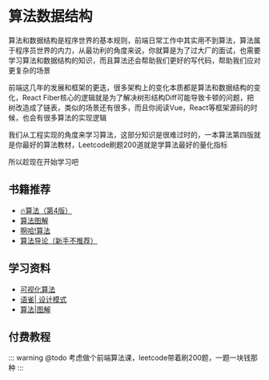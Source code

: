 # 算法数据结构
<!-- ['❌','✅','🔥','⭐'] -->
算法和数据结构是程序世界的基本规则，前端日常工作中其实用不到算法，算法属于程序员世界的内力，从最功利的角度来说，你就算是为了过大厂的面试，也需要学习算法和数据结构的知识，而且算法还会帮助我们更好的写代码，帮助我们应对更复杂的场景

前端这几年的发展和框架的更迭，很多架构上的变化本质都是算法和数据结构的变化，React Fiber核心的逻辑就是为了解决树形结构Diff可能导致卡顿的问题，把树改造成了链表，类似的场景还有很多，而且你阅读Vue，React等框架源码的时候，也会有很多算法的实现逻辑

我们从工程实现的角度来学习算法，这部分知识是很难过时的，一本算法第四版就是你最好的算法教材，Leetcode刷题200道就是学算法最好的量化指标

所以趁现在开始学习吧

<roadmap :data="[
  {title:'算法和数据结构',download:true,x:400,y:20},
  { title:'知识体系', y:250,
    left:[
      ['排序'],
      ['搜索'],
      ['二分'],
      ['递归'],
      ['回溯'],
      ['贪心算法'],
      ['动态规划'],
    ],
    right:[
      ['数组'],
      ['链表'],
      ['树'],
      ['堆栈'],
      ['图'],
      ['leetcode200题'],
      ['Vue中的算法',[
        ['链表'],
        ['虚拟Dom树'],
        ['最长递增子序列'],
      ]],
      ['React中的算法'],
    ]
  } ,
  {title:'面试无忧'}
]" />

<!-- ## 免费视频 -->
## 书籍推荐

* [🔥算法（第4版）](https://book.douban.com/subject/19952400/)
* [算法图解](https://book.douban.com/subject/26979890/)
* [啊哈!算法](https://book.douban.com/subject/25894685/)
* [算法导论（新手不推荐）](https://book.douban.com/subject/1885170/)

## 学习资料
* [可视化算法](https://visualgo.net/zh) 
* [语雀| 设计模式](https://www.yuque.com/wubinhp/uxiv5i )
* [算法|图解](https://www.programmercarl.com)
## 付费教程

::: warning @todo
考虑做个前端算法课，leetcode带着刷200题，一题一块钱那种
:::
